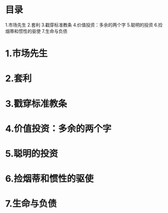# 目录
1.市场先生
2.套利
3.戳穿标准教条
4.价值投资：多余的两个字
5.聪明的投资
6.捡烟蒂和惯性的驱使
7.生命与负债

# 1.市场先生
# 2.套利
# 3.戳穿标准教条
# 4.价值投资：多余的两个字
# 5.聪明的投资
# 6.捡烟蒂和惯性的驱使
# 7.生命与负债